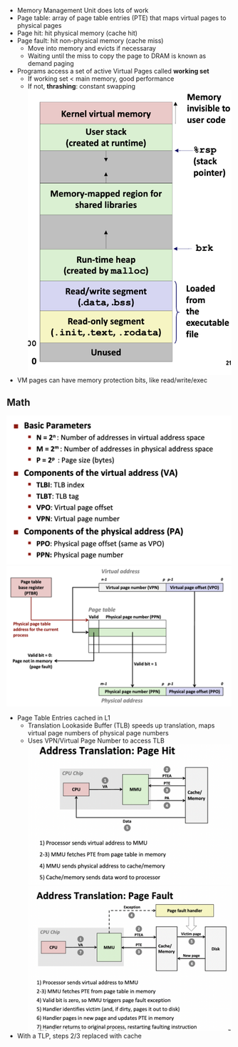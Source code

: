 - Memory Management Unit does lots of work
- Page table: array of page table entries (PTE) that maps virtual pages to physical pages
- Page hit: hit physical memory (cache hit)
- Page fault: hit non-physical memory (cache miss)
	- Move into memory and evicts if necessaray 
	- Waiting until the miss to copy the page to DRAM is known as demand paging
- Programs access a set of active Virtual Pages called **working set**
	- If working set < main memory, good performance
	- If not, **thrashing**: constant swapping
![Screen Shot 2023-06-09 at 8.22.25 PM.png](../../_resources/Screen%20Shot%202023-06-09%20at%208.22.25%20PM.png)
- VM pages can have memory protection bits, like read/write/exec
## Math
![Screen Shot 2023-06-09 at 8.23.55 PM.png](../../_resources/Screen%20Shot%202023-06-09%20at%208.23.55%20PM.png)
![Screen Shot 2023-06-09 at 8.24.11 PM.png](../../_resources/Screen%20Shot%202023-06-09%20at%208.24.11%20PM.png)
- Page Table Entries cached in L1
	- Translation Lookaside Buffer (TLB) speeds up translation, maps virtual page numbers of physical page numbers
	- Uses VPN/Virtual Page Number to access TLB
![Screen Shot 2023-06-09 at 8.43.09 PM.png](../../_resources/Screen%20Shot%202023-06-09%20at%208.43.09%20PM.png)
![Screen Shot 2023-06-09 at 8.43.14 PM.png](../../_resources/Screen%20Shot%202023-06-09%20at%208.43.14%20PM.png)
- With a TLP, steps 2/3 replaced with cache
